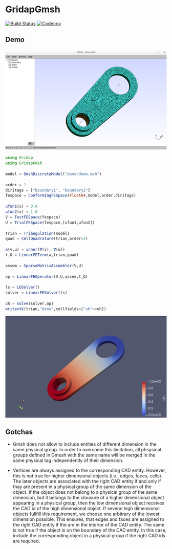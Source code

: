 # GridapGmsh

[![Build Status](https://travis-ci.com/gridap/GridapGmsh.jl.svg?branch=master)](https://travis-ci.com/gridap/GridapGmsh.jl)
[![Codecov](https://codecov.io/gh/gridap/GridapGmsh.jl/branch/master/graph/badge.svg)](https://codecov.io/gh/gridap/GridapGmsh.jl)


## Demo


![](demo/demo-gmsh.png)

```julia
using Gridap
using GridapGmsh

model = GmshDiscreteModel("demo/demo.msh")

order = 1
diritags = ["boundary1", "boundary2"]
fespace = ConformingFESpace(Float64,model,order,diritags)

ufun1(x) = 0.0
ufun2(x) = 1.0
V = TestFESpace(fespace)
U = TrialFESpace(fespace,[ufun1,ufun2])

trian = Triangulation(model)
quad = CellQuadrature(trian,order=2)

a(v,u) = inner(∇(v), ∇(u))
t_Ω = LinearFETerm(a,trian,quad)

assem = SparseMatrixAssembler(V,U)

op = LinearFEOperator(V,U,assem,t_Ω)

ls = LUSolver()
solver = LinearFESolver(ls)

uh = solve(solver,op)
writevtk(trian,"demo",cellfields=["uh"=>uh])

```

![](demo/demo.png)

## Gotchas

- Gmsh does not allow to include entities of different dimension in the same physical group. In order to overcome this limitation, all phsysical groups defined in Gmesh with the same name will be merged in the same physical tag independently of their dimension.

- Vertices are always assigned to the corresponding CAD entity. However, this is not true for higher dimensional objects (i.e., edges, faces, cells). The later objects are associated with the right CAD entity if and only if thay are present in a physical group of the same dimension of the object. If the object does not belong to a physical group of the same dimension, but it belongs to the clousure of a higher dimensional object appearing in a physical group, then the low dimensional object receives the CAD id of the high dimensional object. If several high dimensional objects fullfill this requirement, we choose one arbitrary of the lowest dimension possible. This ensures, that edges and faces are assigned to the right CAD entity if the are in the interior of the CAD entity. The same is not true if the object is on the boundary of the CAD entity. In this case, include the corresponding object in a physical group if the right CAD ids are required.

